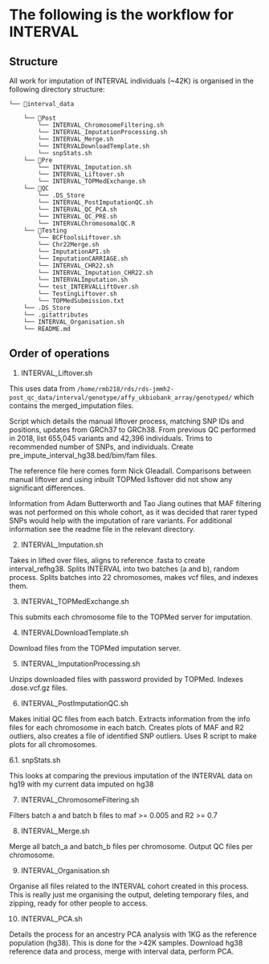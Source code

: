# The following is the workflow for INTERVAL

## Structure

All work for imputation of INTERVAL individuals (~42K) is organised in the following directory structure:
```
└── 📁interval_data

    └── 📁Post
        └── INTERVAL_ChromosomeFiltering.sh
        └── INTERVAL_ImputationProcessing.sh
        └── INTERVAL_Merge.sh
        └── INTERVALDownloadTemplate.sh
        └── snpStats.sh
    └── 📁Pre
        └── INTERVAL_Imputation.sh
        └── INTERVAL_Liftover.sh
        └── INTERVAL_TOPMedExchange.sh
    └── 📁QC
        └── .DS_Store
        └── INTERVAL_PostImputationQC.sh
        └── INTERVAL_QC_PCA.sh
        └── INTERVAL_QC_PRE.sh
        └── INTERVALChromosomalQC.R
    └── 📁Testing
        └── BCFtoolsLiftover.sh
        └── Chr22Merge.sh
        └── ImputationAPI.sh
        └── ImputationCARRIAGE.sh
        └── INTERVAL_CHR22.sh
        └── INTERVAL_Imputation_CHR22.sh
        └── INTERVALImputation.sh
        └── test_INTERVALLiftOver.sh
        └── TestingLiftover.sh
        └── TOPMedSubmission.txt
    └── .DS_Store
    └── .gitattributes
    └── INTERVAL_Organisation.sh
    └── README.md
```

## Order of operations

1. INTERVAL_Liftover.sh

This uses data from `/home/rmb218/rds/rds-jmmh2-post_qc_data/interval/genotype/affy_ukbiobank_array/genotyped/` which contains the merged_imputation files.

Script which details the manual liftover process, matching SNP IDs and positions, updates from GRCh37 to GRCh38.
From previous QC performed in 2018, list 655,045 variants and 42,396 individuals.
Trims to recommended number of SNPs, and individuals.
Create pre_impute_interval_hg38.bed/bim/fam files.

The reference file here comes form Nick Gleadall.
Comparisons between manual liftover and using inbuilt TOPMed lisftover did not show any significant differences.

Information from Adam Butterworth and Tao Jiang outines that MAF filtering was not performed on this whole cohort, as it was decided that rarer typed SNPs would help with the imputation of rare variants. For additional information see the readme file in the relevant directory.

2. INTERVAL_Imputation.sh

Takes in lifted over files, aligns to reference .fasta to create interval_refhg38.
Splits INTERVAL into two batches (a and b), random process.
Splits batches into 22 chromosomes, makes vcf files, and indexes them.

3. INTERVAL_TOPMedExchange.sh

This submits each chromosome file to the TOPMed server for imputation.

4. INTERVALDownloadTemplate.sh

Download files from the TOPMed imputation server.

5. INTERVAL_ImputationProcessing.sh

Unzips downloaded files with password provided by TOPMed.
Indexes .dose.vcf.gz files.

6. INTERVAL_PostImputationQC.sh

Makes initial QC files from each batch.
Extracts information from the info files for each chromosome in each batch.
Creates plots of MAF and R2 outliers, also creates a file of identified SNP outliers.
Uses R script to make plots for all chromosomes.

6.1. snpStats.sh

This looks at comparing the previous imputation of the INTERVAL data on hg19 with my current data imputed on hg38

7. INTERVAL_ChromosomeFiltering.sh

Filters batch a and batch b files to maf >= 0.005 and R2 >= 0.7

8. INTERVAL_Merge.sh

Merge all batch_a and batch_b files per chromosome. 
Output QC files per chromosome.

9. INTERVAL_Organisation.sh

Organise all files related to the INTERVAL cohort created in this process. 
This is really just me organising the output, deleting temporary files, and zipping, ready for other people to access.

10. INTERVAL_PCA.sh

Details the process for an ancestry PCA analysis with 1KG as the reference population (hg38). This is done for the >42K samples. Download hg38 reference data and process, merge with interval data, perform PCA.